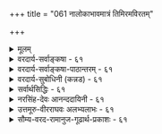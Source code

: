+++
title = "061 नालोकाभावमात्रं तिमिरमविरतम्"

+++
<details><summary>मूलम्</summary>

नालोकाभावमात्रं तिमिरमविरतं नीलमित्येव दृष्टेर्नैल्यं त्वारोपितं चेत्कथमिव न भवेत्क्वापि कस्यापि बाधः ।  
आरोपे चात्र नैल्यं न भवति नियतं भास्वरान्यत्वसाम्यान्नात्रादृष्टं नियन्तृ प्रतिनियतगुणारोपकॢप्तेर्गुरुत्वात् ॥ ६१ ॥
</details>

<details><summary>वरदार्य-सर्वाङ्कषा - ६१</summary>

तमसः आलोकाभावरूपत्वमपि निराकरोति - नालोकेत्यादिना । **तिमिरम्** = तमः आलोकाभावमात्रं न । आलोकाभावान्वयव्यतिरेकवत्त्वं तमः प्रतीतावस्तीत्यतः तमसः आलोकाभावरूपत्वमङ्गीक्रियते, परन्तु तावन्मात्रं तमः न भवत्येव । तत्र हेतु :- 'नीलम्' इत्येव अविरतं दृष्टेः । न ह्यभावस्य नीलरूपवत्त्वसंभवः । नाप्यन्यथा कदाचिदपि प्रतीतिः, सर्वदापि एकरूपतयैव प्रतीतेः । कदाचिदपि बाधकप्रत्ययादर्शनादिति भावः। प्रतीतिमात्रान्न वस्तुसिद्धिः, चन्द्राल्पत्वादेरपि सत्यत्वप्रसङ्गात् । तत्र दूरत्वादिर्दोष इति चेत्, प्रकृतेऽपीति वदतो न्यायकन्दलीकारस्य मतं निराकरोति - नैल्यं तु आरोपितमेव इति चेत्; बाधकप्रत्ययाद्यभावेऽपि आरोपाङ्गीकारे, **कापि** = यत्र कुत्रापि **कस्यापि** = यस्य कस्यापि बाधः कथमिव न. **भवेत्** = सर्वत्र सर्वस्यापि बाध एव स्यात्, सर्वत्र सर्वस्याप्यारोपसंभवात् । तथा च न किञ्चिदपि सिद्ध्येत् । दूषणान्तरमप्याह-आरोपे चाङ्गीकृते, **अत्र** = प्रकृते तमसि **भास्वरान्यत्वसाम्यात्** = भास्वरशुक्केतरत्वस्य इतरसर्वरूपेषु साम्यात् नैल्यम् नियतं न भवति । आलोके तु भास्वरशुकं वर्तते । आलोको यत्र नास्ति, तत्र तदन्यत् यत्किञ्चित् रूपमपि न प्रतीतुमर्हति । एवं सति, सर्वत्र सर्वेषां नीलरूपमेवारोपितं भासत इति कथं नियमः कर्तुं शक्यते । दृश्यते च नीलिमा । सूचितं च ' नैल्यमित्येव' इति एवकारेण । अतः नैल्यस्यारोपो न भवति । ननु अदृष्टविशेषवशात्, सर्वेषामपि सर्वदापि नीलरूपस्यैवारोपो भवतु, संसारिणामेकरूपतया त्याज्ये उपादेयत्वबुद्धिवदिति चेत्-अत्र अदृष्टं न **नियन्तृ** = नियामकं न भवितुमर्हति । तत्र हेतुः - प्रतिनियतेत्यादि । प्रतिनियतः **गुणः** = नैल्यम् । **तस्यारोपक्लृप्तेः** = आरोपकल्पनस्य **गुरुत्वात्** = गौरवग्रस्तत्वात् न कल्पनासंभवः । संसारिदृष्टान्तो विषमः, असंसारिणामपि सत्त्वात् । कल्पनस्य लाघवपक्षपातित्वात् । सर्वेषां सर्वदा एकरूपेण अदृष्टं फलोन्मुखं सत् एकरूपामेव प्रतीतिं जनयतीति कल्पनं 

62. 

[[113]]

[ तमसोऽतिरिक्तत्वे हेतुः ] 

ध्वान्तं तेजश्च नासीदिति मुनिभिरुपाख्यायि संवर्तवार्ता 

भावाभावो निषेद्धुं तदुभयविधिवत् व्याहतत्वादशक्यम् । अन्तर्यन्तुश्च तेजस्सहपठिततमो देह इत्यामनन्ति 

स्याच्चाभावोऽपि भावान्तरमतिमथने वक्ष्यमाणक्रमेण ॥62॥ 



केवलहठमात्रम् । नैल्यम्आरोपितं चेत्, कुत्रारोपितम्, आरोपस्याधिष्ठानं किम् ? न ह्यधिष्ठानमन्तरारोपसंभवः । तादृशाधिष्ठानस्य दुर्वचत्वात् नैल्यमारोपितमिति न साधीयः । अतश्च तमसः अतिरिक्तत्वकल्पन एव लाघवात् तमः अतिरिक्तः पदार्थः, न तेजोभावमात्रम् । तत्रापि मीमांसकमतवत् नातिरिक्तं द्रव्यम्, नीलरूपस्य पृथिव्यसाधारणत्वात् । अतः तमः पार्थिवं द्रव्यम् ॥ 

वस्तुतस्तु - ग्रीष्मातपेन संतप्तस्य गृहान्तः प्रवेशसमये कृष्णवर्णातिरिक्तं रूपं सर्वथा न प्रतिभातीति सर्वानुभवसिद्धम् । एतेन ज्ञायते चक्षुरिन्द्रियं किञ्चिदपि स्वकार्यं कर्तुं यदा न शक्नोति, चक्षुरिन्द्रियस्यैव स्थगितत्वात्, तदा एवं कृष्णवर्णमात्रं भासत इव, न तु वस्तुतः कृष्णवर्णं तत्र वर्तते । अतः 'नीलं तमः' ‘नीलं नभः' इत्यादिप्रतीतयः भ्रान्तय एव । अतः पूर्वश्लोकान्ते उक्तः आशयः अत्रापि स्मर्तव्यः ॥ ६१ ॥
</details>

<details><summary>वरदार्य-सर्वाङ्कषा-पाठान्तरम् - ६१</summary>

तमसः आलोकाभावरूपत्वमपि निराकरोति - नालोकेत्यादिना । तिमिरम्‌ = तमः आलोकाभावमात्रं न । आलोकाभावान्वयव्यतिरेकत्त्वं तमःप्रतीतावस्तीत्यतः तमसः आलोकाभावरूपत्वमङ्गाक्रियते, परन्तु तावन्मात्रं तमः न भवत्येव । तत्र हेतुः - 'नीलम्‌' इत्येव अविरतं दृष्टेः । न ह्यभावस्य नीलरूपत्त्वसंभवः । नाप्यन्यथा कदाचिदपि प्रतीतिः, सर्वदापि एकरूपतयैव प्रतीतेः । कदाचिदपि बाधकप्रत्ययादर्शनादिति भावः । प्रतीतिमात्रान्न वस्तुसिद्धिः, चन्द्राल्पत्वादेरपि सत्यत्वप्रसङ्गात्‌ । तत्र दूरत्वादिर्दोष इति चेत्‌, प्रकृतेऽपीति वदतो न्यायकन्दलीकारस्य मतं निराकरोति - नैल्यं तु आरोपितमेव इति चेत्‌; बाधक- प्रत्ययाद्यभावेऽपि आरोपाङ्गीकारे, क्वापि = यत्र कुत्रापि कस्यापि = यस्य कस्यापि बाधः कथमिव न भवेत्‌ = सर्वत्र सर्वस्यापि बाध एव स्यात्‌, सर्वत्र सर्वस्याप्यारोपसंभवात्‌ । तथा च न किञ्चिदपि सिद्ध्येत्‌ । दूषणान्तरमप्याह - आरोपे चाङ्गीकृते, अत्र = प्रकृते तमसि भास्वरान्यत्वसाम्यात्‌ = भास्वरशुक्लेतरत्वस्य इतरसर्वरूपेषु साम्यात्‌ नैल्यम्‌ नियतं न भवति । आलोके तु भास्वरशुक्लं वर्तते । आलोको यत्र नास्ति, तत्र तदन्यत्‌ यत्किञ्चित्‌ रूपमपि न प्रतीतुमर्हति । एवं सति, सर्वत्र सर्वेषां नीलरूपमेवारोपितं भासत इति कथं नियमः कर्तुं शक्यते । दृश्यते च नीलिमा । सुचितं च 'नैल्यमित्येव' इति एवकारेण । अतः नैल्यस्यारोपो न भवति । ननु अदृष्टविशेषवशात्‌, सर्वेषामपि सर्वदापि नीलरूपस्यैवारोपो भवतु, संसारिणा- मेकरूपतया त्याज्ये उपादेयत्वबुद्धिवदिति चेत्‌ - अत्र अदृष्टं न नियन्तृ = नियामकं न भवितुमर्हति । तत्र हेतुः - प्रतिनियतेत्यादि । प्रतिनियतः गुणः = नैल्यम्‌ । तस्यारोपक्लृप्तेः = आरोपकल्पनस्य गुरुत्वात्‌ = गौरवग्रस्तत्वात्‌ न कल्पनासंभवः । संसारिदृष्टान्तो विषमः, असंसारिणामपि सत्त्वात्‌ । कल्पनस्य लाघवपक्षपातित्वात्‌ । सर्वेषां सर्वदा एकरूपेण अदृष्टं फलोन्मुखं सत्‌ एकरूपामेव प्रतीतिं जनयतीति कल्पनं केवलहठमात्रम्‌ । नैल्यम् आरोपितं चेत्‌, कुत्रारोपितम्‌, आरोपस्याधिष्ठानं किम्‌? न ह्यधिष्ठानमन्तरारोपसंभवः । तादृशाधिष्ठानस्य दुर्वचत्वात्‌ नैल्यमारोपितमिति न साधीयः । अतश्च तमसः अतिरिक्तत्वकल्पन एव लाघवात्‌ तमः अतिरिक्तः पदार्थः, न तेजोभावमात्रम्‌ । तत्रापि मीमांसकमतवत्‌ नातिरिक्तं द्रव्यम्‌, नीलरूपस्य पृथिव्यसाधारणत्वात्‌ । अतः तमः पार्थिवं द्रव्यम्‌ ॥   
वस्तुतस्तु - ग्रीष्मातपेन संतप्तस्य गृहान्तः प्रवेशसमये कृष्णवर्णातिरिक्तं रूपं सर्वथा न प्रतिभातीति सर्वानुभवसिद्धम्‌ । एतेन ज्ञायते चक्षुरिन्द्रियं किञ्चिदपि स्वकार्यं कर्तुं यदा न शक्नोति, चक्षुरिन्द्रियस्यैव स्थगितत्वात्‌, तदा एवं कृष्णवर्णमात्रं भासत इव, न तु वस्तुतः कृष्णवर्णं तत्र वर्तते । अतः 'नीलं तमः' 'नीलं नभः' इत्यादिप्रतीतयः भ्रान्तय एव । अतः पूर्वश्लोकान्ते उक्तः आशयः अत्रापि स्मर्तव्यः ॥ ६१ ॥
</details>

<details><summary>वरदार्य-सुबोधिनी (कन्नड) - ६१</summary>

76

- 61-

[तमस्सु अभाव रूपवल्ल]

[ 80 e 61

क

नालोकाभावमात्रं तिमिरमविरतं नीलमिव दृष्ट नैल्यं त्यारोपितं चेत्कथमिव न भवेत्यापि कस्यापि बाधः। आरोपे चात्र नैल्यं न भवति नियतं भास्वरान्यत्व साम्यात् नात्रादृष्टं निय.प्रतिनियतगुणारोपर्गुरुत्वात्॥

स्वपक्षवन्नु हेळिद मेलॆ परपक्षवन्नु निराकरिसुत्तारॆ नीलमिव अविरतं दृष्टः तिमिरं न आ लोकाभावमात्रं -नीलियागिदॆ ऎन्दे, सदा अनुभववागुत्तिरुवुदरिन्द, कत्तलु इरुव कडॆयल्लि बॆळकिन अभावविद्दरू अदु बॆळकिन अभावमात्रवे इल्ल.

ल्यं तु आरोपितु चेत् क्वापि कस्यापि बाधः कथमिव न भवेत् कत्तलल्लि तोरुत्तिरुव नीलिबण्ण भ्रान्ति मात्रवे ऎन्दरॆ, यावागलादरू यारिगादरू अदु 'कप्पल्ल ऎम्ब अनुभव हेगॆतानॆ आगदिरुत्तदॆ! कत्तलु अभावरूपवादरॆ अभावक्कॆ बण्ण विरुवुदिल्लवाद्दरिन्द हग्गवन्नु नोडि आदु हावु' ऎम्ब भ्रमॆ बन्दाग यावागलादरू अदु हावल्ल' ऎम्ब अनुभव बरुवन्तॆ कत्तलु कप्पल्ल' ऎम्ब अनुभव यारिगादरू ऎन्दादरू बरलेबेकागुत्तदॆ. आद्दरिन्द तमस्सु अभावरूपवल्ल.

आरोपे च अत्र भास्वरान्यत्व साम्यात् नैल्यं नियतं न भवति हागॆ नीलरूपद आरोपवन्नु ऒप्पिदरू प्रकृतदल्लि बॆळकिगिन्तलू बेरॆयागिरुवुदु ऎल्ला बण्णगळिगू समानवागिरुवुदरिन्द उळिद बण्ण तोरदॆ कप्पु बण्ण मात्र तोरलु साध्यविल्ल. प्रतिनियतगुणारोप कृः गुरुत्वात् अत्र अदृष्टं न निय- ऎल्ला कालदल्लि ऒट्टागि नूरारु जनरिगू सह ऒन्दे रीतियल्लि ऒन्दे गुणद आरोपद कल्पनॆ माडुवुदु गौरवदोषयुक्तवागुवुदरिन्द दल्लि अदृष्ट विशेष नियामकवागलारदु.

ई विषय

लोकदल्लि हग्गवन्नु नोडि हावु ऎन्दु भ्रमॆ बरुव कडॆयल्लि ऒन्दे समयदल्लि अल्लिद्द ऎल्लरिगू ऒन्दे रीतियल्लि भ्रमॆ बरुत्तदॆ ऎन्दु हेळलु साध्यविल्ल. कॆलवरिगॆ कॆल समय मात्र भ्रमॆ बरुवुदे हॊरतु प्रपञ्चाद्यन्त ऎल्ला जनरिगू ऎल्ला समयदल्लू कत्तलु कप्पागिदॆ ऎन्दु ऒन्दे रीतियल्लि भ्रमॆ बरलु साध्यविल्ल. निरूपणॆगॆ सिक्कद कडॆयल्ल ऎल्लवन्नू अदृष्टद मेलॆ हाकि तप्पिसिकॊळ्ळुवन्तॆ इल्लि हेळलु साध्यविल्ल, जगदाद्यन्त अदृष्ट ऒन्दे रीतियल्लि कॆलस माडुत्तदॆ ऎन्दु हेळुश्लोक 62]

\-

62-

अन्वर्यन्न्नु

[तमस्सु द्रव्यवॆम्बुदु श्रुतिसिद्ध

77

ध्यानं तेजश्च नासीदिति मुनिभिरुपाख्यायि संवर्तवार्ता भावाभाव नीडिद्दुं तदुभयविधिवद्वाहतत्वादशं

तेजःसहपततमो देह इत्यामन स्वाच्या भावोऽपि भावान्तरमतिमथने वक्षमाणक्रमेण ॥ वुदु ऒप्पतक्कदल्ल. आद्दरिन्द कत्तलु कप्पागिदॆ ऎम्ब अनुभव भ्रमॆया गलारद निमित्त तमस्सु अभावरूपवल्ल, पार्धिव द्रव्यवे ॥ ६१ ॥
</details>

<details><summary>सर्वार्थसिद्धिः - ६१</summary>

ये त्वाहुः - आलोकाभाव एवालोकविरोधित्वलक्षणसमानधर्मस्मारितनैल्योपरक्तो नीलं तम इति गृह्यते ; नञुपश्लेषरहितशब्दवाच्यत्वं तु प्रलयादिशब्दन्यायेन स्यादिति ; तान्प्रतिवक्ति - नालोकेति ॥ अबाधितं नीलोपलम्भं हेतुमाह - अविरतमिति । आरोपितं नीलरूपत्वं नाभावत्वविरोधीत्यभिप्रायेणाशङ्कते - नैल्यं त्विति । आरोपस्य कालभेदेन पुरुषभेदेन वा बाधव्याप्तिमभिप्रेत्याह - कथमिवेति । अविरतमिति सूचितमेतेन व्यञ्जितम् । ननु तमो न नीलम् असत्यालोके चक्षुषा प्रतीयमानत्वादिति बाध इति चेन्न ; दृष्टान्तासिद्धेः । आलोकाभाव एव दृष्टान्त इति चेन्न ; त्वत्पक्षे पक्षदृष्टान्तभेदाभावात्, अस्मन्मते तु भावातिरिक्ताभावासिद्धेः, आलोकाभावे दिवाभीतादिचक्षुर्ग्राह्यैर्नीलैर्व्यभिचाराच्च । दृवैषम्यवद्दृश्यवैषम्यं च व्यवस्थापकं स्यादित्युक्तम् । अतोऽस्मदादिविशेषणेऽप्यनिस्तारः; तमोधर्मभूतनैल्यादिदृष्टान्तस्तु तदभावसाधने विरुद्धः । आरोपितनैल्यादिदृष्टान्तस्तु शुक्तिरूप्यशशश्रृङ्गादिवदनादेयः । अनारोपितं तु सत्येवालोके चक्षुषा गृह्यते ; तथाऽपि भ्रान्तिदशायां गृह्यमाणारोपाभावेऽपि चाक्षुषभ्रान्तिविषयत्वादेवायं हेतुस्सिद्ध इति चेन्न ; तमसि नैल्यारोपसिद्धिमन्तरेणास्य हेतोरनुत्थानात् । भवति हि बाधाद्दृष्टान्तलाभः ; तेन च स इति मिथस्संश्रयः । अस्पर्शत्वादिबाधकान्तरं तु निरस्तम् । अत्र नीलमित्येवेत्यवधारणतात्पर्यभेदसिद्धं दूषणान्तरमाह - आरोपे चेति । अयं भावः - आरोप एवात्र न संभवति । अभावस्य हि स्वरूपमेव हि भेद इति मन्यसे; अतस्तद्ग्रहे तदग्रहे वा कथमारोपः ? एवं च ब्रूषे । आलोको हि भास्वरः, तद्विरोधी च तदभावः, कृष्णद्रव्यमपि भास्वरान्यत्वात्तथैव । अत आलोकविरोधित्वसाधर्म्यादकृष्णे कृष्णधर्माध्यास इति । एवं सति रक्तपीतादीनामपि तथात्वाविशेषात्तत्र तदारोपः किं न स्यादिति । अत्र यदुक्तं काणादैः - आरोपे सति निमित्तानुसरणं न तु निमित्तमस्तीत्यारोप इति, तदयुक्तम् । आरोपे सतीत्यसिद्धेः निमित्तस्य चातिप्रसङ्गिनोऽनुसरणायोगात् । यथा च रज्जौ सर्पाध्यासः तथा कदाचिदम्बुधाराद्यध्यासोऽपि किं न भवति ? सत्यां च सामग्र्यां कार्यानुत्पत्तिरिति न लौकिकमेतत्, नच यौक्तिकम् । यच्चोक्तमदृष्टादिकं चात्र नियामकमवसेयमिति ; तद्दूषयति - नात्रेति । विचित्रादृष्टभेदविषमिते जगति सर्वजन्तुसाधारणस्य दुरुपशमतावन्मात्रभ्रमहेतोरदृष्टविशेषस्य कल्पनेऽतिगौरवं स्यादित्यभिप्रायेणाह - प्रतिनियतेति ॥ ६१ ॥
</details>

<details><summary>नरसिंह-देवः आनन्ददायिनी - ६१</summary>

आक्षेपसङ्गत्या न्यायमतमनूद्य दूषयतीत्याह - ये त्वाहुरिति । अलोकवैधर्म्यलक्षणधर्मस्मारितमित्यर्थः । केचित्तु - (यद्वा)आलोकशब्दः आलोकवपर इत्याहुः । नन्वभावत्वे नञुपश्लिष्टपदबोध्यत्वं न स्यादित्यत्राह - नञुपश्लेषेति । प्रलयस्सर्वकार्य(वि)नाशो ह्यभावरूप । अविरतपदतात्पर्यमाह - अबाधितेति । बाधितत्वे कदाचिन्नीलान्यत्वेनापि प्रती(तेः)त्य अविरतत्वायोगादिति भावः । तथाचायं प्रयोगः - न तम आलोकाभावः अबाधितनीलबुद्धिविषयत्वात् सम्मतवदिति । प्रत्यक्षबाधविरहेऽपि यौक्तिकबाधेन हेत्वसिद्धिमाशङ्कते - नन्विति । व्याप्यत्वासिद्धिमाह - दृष्टान्तेति । पक्षभिन्नस्यैव दृष्टान्तत्वादिति भावः । अस्मन्मत इति । तथा च चाक्षुष द्रव्यस्य रूपवत्त्वात् तस्यैव तमसोऽन्यस्य वा दृष्टान्तत्वादि(त्यर्थः)ति भावः । अ(त)तोऽस्मदादीति - अस्यालोके(आलोकाभावेपि)अस्मदादिचक्षुर्ग्राह्यत्वादित्युक्तेरि(त्युक्तेपी)त्यर्थः । दृष्ट(ष्टि) वैषम्यानुरोधेनेव दृश्यवैषम्यानुसारेणाऽपि सङ्कोचसम्भवादिति भावः । तमोनैल्यमसदेव किंचित्? उत सदेव? नाद्य इत्याह - आरोपितेति । तथात्वे अतिप्रसङ्ग इति भावः । न द्वितीय इत्याह -अनारोपितं त्विति । तथाचासिद्ध्यसाधारण्ये इति भावः । ननु बाधाभावेऽपि तमः प्रतीतौ विषयस्य रूपस्य नी(ल)रूपत्वाद्दृष्टान्तत्वसम्भवान्नोक्तदोष इति चेन्न? तथात्वे प्रत्यक्षस्य बलवत्तया बाधप्रसङ्गात् । ननु तमो न रूपवत् अस्पर्शत्वादित्यादिना बाधात् न मिथस्संश्रय इति तत्राह - अस्पर्शत्वादीति । इन्द्रनीलप्रभादौ व्यभिचारादि(रस्स्यादि)ति भावः । अनुद्भूतस्पर्शवत्त्वकल्पने तमस्यपि तद्बाधकाभावात् । ननु भास्वरान्यत्वरूपसादृश्यस्य नीलद्रव्याभावसाधारण्येनारोपहेतुत्वात् कथं नियतारोपाभाव इत्यत्राह - अयं भाव इति । अत्र मूलस्य - आरोपे च - आरोपपक्षे च अभावे नीलारोपो नियतं - नित्यं न भवत्येव - आरोप एव न सम्भवतीत्येकोऽर्थः । नियतं - नियमेन नीलरूपस्यैवारोपो न रक्तरूपस्येति नियमो न सम्भवतीति द्वितीयः । तदुभयमाह - आरोप एवात्रेत्यादिना । कथमारोप इति - अभावस्य ग्रहे तस्यैव विशेषदर्शनत्वात् तदग्रहे धर्मिज्ञानाभावान्नारोप इति भावः । आरोपनियमे तदुक्तं नियामकमाशङ्कते - अत्र यदुक्तमिति । तथाच न रक्ताद्यारोप इति भावः । निमित्तस्य चेति - एकत्रारोपे सति तदनुसारेण कल्प्यस्य निमित्तस्यातिप्रसक्तत्वे अरोपापादनासम्भवात्; अन्यथा सर्वत्र प्रमेयत्वस्यैब निमित्तत्वकल्पनापत्त्या अवान्तरदोषादिकल्पनावैयर्थ्यादिति भावः । तदेवोपपादयति - यथा चेति । सादृश्यस्योभयारोपसाधारणत्वादिति भावः । किञ्चारोपसामग्र्यां सत्यामप्यारोपाभावः किं दृष्टः? उत कल्प्यः? इति विकल्प्य आद्यं दूषयति - सत्यां चेति । द्वितीयं दूषयति - नच यौक्तिकमिति । व्याप्त्यभावादिति भावः । ननु सत्यां सामग्र्यां कार्यनियम इति; सत्यम्; तत्रादृष्टविरहात्तदारोपो नेत्याशङ्कते - यच्चोक्तमिति । विचित्रेति -सर्वेषामेकरूपादृष्टसत्त्वे मानाभावात्(दिति भावः ।) अन्यत्र सर्वत्र तत एव कार्यसम्भवे दृष्टकारणविलोपप्रसङ्गश्चेति (भाव) द्रष्टव्यम् ॥ ६१ ॥
</details>

<details><summary>उत्तमूरु-वीरराघवः अलभ्यलाभः - ६१</summary>

ननु ज्ञानाभावमात्रेणैव सति निर्वाहे अशनं भावरूपं यथा न कल्प्यते, तथा आलोकाभावेनैव  
निर्वाहे तमोऽन्यन्न कल्प्यमिति तार्किकप्रस्यवस्थाने आह नालोकेति । मात्रपदात् भावव्यावृत्तिः । अविरतम् - तमःप्रतीतिकालसामान्ये । प्रतीतेरारोपेण निर्वाहं निषेधति आरोपे चेति । न भवति नियतमिति । वर्णान्तरमप्यारोप्येतेति भावः । न नियन्तृ - न नियामकम् । शुक्तौ रजतत्वारोपः रजतस्मृत्यघीनः, तद्वदत्र नैल्यस्मृतिनियामकं किमित्यत्राह आलोकविरोधित्व...स्मारितेति । प्रलयादीति आदिपदेन गतिनिवृत्तिवाचिस्थाधात्वादिग्रहः । एतेन व्यञ्जितमिति । द्वितीयपादेन व्यक्तीकृतमित्यर्थः । भावातिरिक्तेति । भावरूपतद्ग्रहणे च तमोद्रव्यस्वीकारापत्तिः पक्षदृष्टातन्तभेदाभावश्च । ननु तमस्त्वं न नीलवृत्ति आलोकाभावत्ववदिति प्रयोगे पक्षदृष्टान्तभेदसिद्धिरित्यत्र दूषणान्तरमात्राह आलोकाभाव इति । अनिस्तार इति । व्यभिचारपरिहारेपि हेतुरप्रयोजक इति भावः ।  
विरुद्ध इति । तमोधर्मभूतनैल्यमिति दृष्टान्तं वदन्नेव कथं तमो न नीलमिति साधयसि; प्रतिज्ञादृष्टान्तविरोधादित्यर्थः । अनादेय इति । अनिर्वचनीयादेरभावादिति भावः । नैल्यवदिति दृष्टान्त इत्यत्र तमोगतनैल्ये वा आरोपितनैल्यं वा अनारोपितनैल्यविशेषो वा दृष्टान्त इति त्रेधा विकल्प्य निरस्यति तम इति । सत्येवालोके इति । दृष्टान्ते साधनवैकल्यमिति भावः । ननु किमारपितत्वारोपितत्वविशेषणेन? तमोग्रहणविषयभूतं यत् तदेव नैल्यं दृष्टान्तः । तत्र हेतुरस्त्येव । न हि भ्रान्तित्वेन गृहीतप्रतीतिविषयत्वं हेतुः; किंतु प्रतीतिविषयत्वमिति शंकते तथापीति । असत्यालोके इति विशिष्टहेतुग्रहणकाल एव नैल्यस्यारोपितत्वं सिद्धम् । अनारोपितस्याऽऽलोकमन्तरेणाग्रहणस्याऽऽनुभविकत्वात् । एवञ्चाऽऽरोपितत्वेन गृहीतं नैल्यं दृष्टान्त इत्येवोक्तं भवति । तथा च प्रागेव तमसो नैल्याभावरूपबाधसिद्ध्या तदनन्तरमेवास्य दृष्टान्तलाभ इत्याह तमसीत्यादिना । ततः किमित्यत्रान्योन्यतप्रयत्न इत्याह तेन चेति । दृष्टान्तसिद्धौ पक्षे साध्यसिद्धिः, तत्सिद्धावेतत्सिद्धिरित्येवमन्योन्यमानस्य इति । अपि च नैल्यमिति दृष्टान्तोक्तौ, तदेव नैल्यं पक्षीकृत्य इदं न नैल्यम् असत्यालोके । ग्राहमत्वात् तमोरूपधर्मिवदिति किं न स्यात् ॥ नैल्यमिति गृहीते न नैल्यमिति साधनं कथम्, बाधादिति चेत्, पक्षीकृतस्य तमसोऽपि इदमित्यनुभूतनैल्यविशिष्टतयैव भानात् तत्र न नीलमिति साधने बाध एवेति मन्यताम् । किञ्चवं घटादिग्रहेऽपि घटो न नीलः, नीलो घट इति प्रतीतिविषयत्वात् नैल्यघटत्वादिवदित्याद्यनुमानं कुतो नेत्यादि भाव्यम् ।  
आरोपे इति सप्तम्या तदसंभवोऽप्याशयित इति दर्शयति अयं भाव इति । तत्पर्यभेदेति ।  
पटच्छेतात्पर्यवत् रूपान्तरव्यवदच्छेदतात्पर्यमपीति भावः । स्वरूपमेवेति । घटः पटो नैत्यादौ  
धरत्वरूपधर्मः पटभेदः; घटाभावः पटो नेत्यादौ धर्मिस्वरूपमेव भेद इति त्वन्मतमिति भावः । तथा - चाऽऽलोकाभावस्य नीलभेदरूपत्वात् धर्मिज्ञानमेव भेदज्ञानमिति प्रतियोग्यारोपस्यायोग इति । एवं सप्तमीज्ञापितमुक्त्वा तृतीयपादार्थमुपपादयितुं प्रवृत्तः पूर्वम्, आलोकविरोधित्वलक्षणसमानधर्मस्मारितनैल्येति पूर्वपक्ष्युक्तमर्थं दूषणोपयोगितया विशदीकरोति एवञ्च ब्रूष इत्यादिना । एवं चेत्यस्य एवं किलेत्यर्थः । अथ निरस्यति एवं सतीति । न त्विति । न हि एकत्र शुक्तौ रजतारोपे सति, सर्वत्र रजतारोपापादनं भवतीति भावः । निमित्तस्य चेति । आरोपे सतीति वाक्यस्य हि कार्ये सति कारणानुमानम्; न तु कारणसद्भावमात्रेण कार्यापादनम्; कार्यस्य सामग्र्यघीनत्वादित्यर्थपर्यवसानम् । तत्र कारणं यदि नानाकार्यसाधारणम्, तदा एकरूपकार्यस्यैवोत्पत्तिवचनं दुष्करम् । प्रकृते च भास्वरान्यत्वं सर्वसाधारणमिति । लौकिकं = प्रत्यक्षसिद्धम् ॥ ६१ ॥
</details>

<details><summary>सौम्य-वरद-रामानुज-गूढार्थ-प्रकाशः - ६१</summary>

अत्र आलोकविरोधित्वं आलोकसम्बन्धराहित्यम् । अन्वय्यनुमानपक्षे दूषणमाह - दृष्टान्तासिद्धेरिति । व्यतिरेकिपक्षे - अस्मदादीति । हेतोर्विशेषणे घटादौ सपक्षे असति अलोके चक्षुषा गृह्यमाणत्वादिति हेतोरविद्यमानत्वे सति पक्षमात्रवृत्तित्वादसाधारण्यं द्रष्टव्यम् । विशेषणाभावे वृषणमाह - आलोकाभाव इति । अनुमानस्य बाधं च अभिप्रेत्याह दृग्वैषम्यमिति । चक्षुषा गृह्यते तथा च असिद्धिरिति भावः । भ्रान्तिदशायामिति । आपणस्थरजताद्यारोपवत् स्मर्यमाणारोपरूपभ्रान्तिदशायामित्यर्थः । गृह्यमाणारोपाभावेऽपीति । गृह्यमाणजपाकुसुमरक्तिम्नः आरोपः गृह्यमाणारोपः, तथात्वाभावेऽपीत्यर्थः । तथैवेति । विरोध्येवेत्यर्थः ॥ ६१ ॥
</details>







